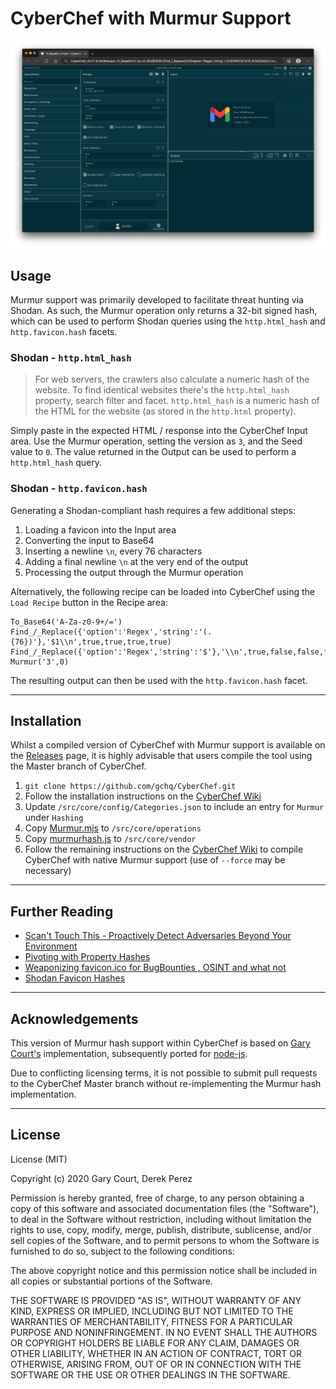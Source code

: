 # CyberChef with Murmur Support


![Screenshot showing the Murmur hash of a favicon](./Screenshot.png)


## Usage
Murmur support was primarily developed to facilitate threat hunting via Shodan. As such, the Murmur operation only returns a 32-bit signed hash, which can be used to perform Shodan queries using the `http.html_hash` and `http.favicon.hash` facets.

### Shodan - `http.html_hash`
> For web servers, the crawlers also calculate a numeric hash of the website. To find identical websites there's the `http.html_hash` property, search filter and facet. `http.html_hash` is a numeric hash of the HTML for the website (as stored in the `http.html` property).

Simply paste in the expected HTML / response into the CyberChef Input area. Use the Murmur operation, setting the version as `3`, and the Seed value to `0`. The value returned in the Output can be used to perform a `http.html_hash` query.


### Shodan - `http.favicon.hash`
Generating a Shodan-compliant hash requires a few additional steps:

1. Loading a favicon into the Input area
2. Converting the input to Base64
3. Inserting a newline `\n`, every 76 characters
4. Adding a final newline `\n` at the very end of the output
5. Processing the output through the Murmur operation

Alternatively, the following recipe can be loaded into CyberChef using the `Load Recipe` button in the Recipe area:

```
To_Base64('A-Za-z0-9+/=')
Find_/_Replace({'option':'Regex','string':'(.{76})'},'$1\\n',true,true,true,true)
Find_/_Replace({'option':'Regex','string':'$'},'\\n',true,false,false,false)
Murmur('3',0)
```

The resulting output can then be used with the `http.favicon.hash` facet.

---

## Installation
Whilst a compiled version of CyberChef with Murmur support is available on the [Releases](https://github.com/ssnkhan/CyberChef/releases) page, it is highly advisable that users compile the tool using the Master branch of CyberChef.

1. `git clone https://github.com/gchq/CyberChef.git`
2. Follow the installation instructions on the [CyberChef Wiki](https://github.com/gchq/CyberChef/wiki/Getting-started#installing)
3. Update `/src/core/config/Categories.json` to include an entry for `Murmur` under `Hashing`
4. Copy [Murmur.mjs](./Murmur.mjs) to `/src/core/operations`
5. Copy [murmurhash.js](./murmurhash.js) to `/src/core/vendor`
6. Follow the remaining instructions on the [CyberChef Wiki](https://github.com/gchq/CyberChef/wiki/Getting-started#compiling) to compile CyberChef with native Murmur support (use of `--force` may be necessary)

---

## Further Reading
* [Scan't Touch This - Proactively Detect Adversaries Beyond Your Environment](https://github.com/aaronst/talks/blob/master/scanttouchthis.pdf)
* [Pivoting with Property Hashes](https://help.shodan.io/mastery/property-hashes)
* [Weaponizing favicon.ico for BugBounties , OSINT and what not](https://medium.com/@Asm0d3us/weaponizing-favicon-ico-for-bugbounties-osint-and-what-not-ace3c214e139)
* [Shodan Favicon Hashes](https://github.com/sansatart/scrapts/blob/master/shodan-favicon-hashes.csv)

---

## Acknowledgements
This version of Murmur hash support within CyberChef is based on [Gary Court's](https://github.com/garycourt/murmurhash-js) implementation, subsequently ported for [node-js](https://github.com/perezd/node-murmurhash). 

Due to conflicting licensing terms, it is not possible to submit pull requests to the CyberChef Master branch without re-implementing the Murmur hash implementation.


---

## License
License (MIT)

Copyright (c) 2020 Gary Court, Derek Perez

Permission is hereby granted, free of charge, to any person obtaining a copy of this software and associated documentation files (the "Software"), to deal in the Software without restriction, including without limitation the rights to use, copy, modify, merge, publish, distribute, sublicense, and/or sell copies of the Software, and to permit persons to whom the Software is furnished to do so, subject to the following conditions:

The above copyright notice and this permission notice shall be included in all copies or substantial portions of the Software.

THE SOFTWARE IS PROVIDED "AS IS", WITHOUT WARRANTY OF ANY KIND, EXPRESS OR IMPLIED, INCLUDING BUT NOT LIMITED TO THE WARRANTIES OF MERCHANTABILITY, FITNESS FOR A PARTICULAR PURPOSE AND NONINFRINGEMENT. IN NO EVENT SHALL THE AUTHORS OR COPYRIGHT HOLDERS BE LIABLE FOR ANY CLAIM, DAMAGES OR OTHER LIABILITY, WHETHER IN AN ACTION OF CONTRACT, TORT OR OTHERWISE, ARISING FROM, OUT OF OR IN CONNECTION WITH THE SOFTWARE OR THE USE OR OTHER DEALINGS IN THE SOFTWARE.
